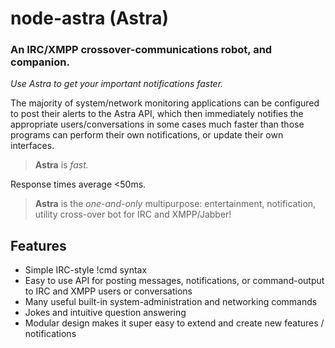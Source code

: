 # node-astra (Astra)
### An IRC/XMPP crossover-communications robot, and companion.

_Use Astra to get your important notifications faster._

The majority of system/network monitoring applications can be configured to post their alerts to the Astra API, which then immediately notifies the appropriate users/conversations in some cases much faster than those programs can perform their own notifications, or update their own interfaces.

> **Astra** is _fast._

Response times average <50ms.

> **Astra** is the _one-and-only_ multipurpose: entertainment, notification, utility cross-over bot for IRC and XMPP/Jabber!

## Features

* Simple IRC-style !cmd syntax
* Easy to use API for posting messages, notifications, or command-output to IRC and XMPP users or conversations
* Many useful built-in system-administration and networking commands
* Jokes and intuitive question answering
* Modular design makes it super easy to extend and create new features / notifications
